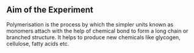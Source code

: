 ## Aim of the Experiment

Polymerisation is the process by which the simpler units known as monomers attach with the help of chemical bond to form a long chain or branched structure. It helps to produce new chemicals like glycogen, cellulose, fatty acids etc.
